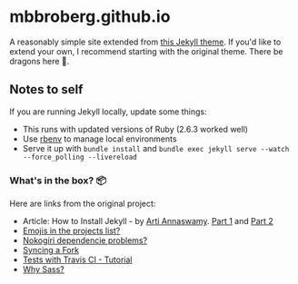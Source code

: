 # mbbroberg.github.io

A reasonably simple site extended from [this Jekyll theme](http://sergiokopplin.github.io/indigo/). If you'd like to extend your own, I recommend starting with the original theme. There be dragons here 🐉.

## Notes to self

If you are running Jekyll locally, update some things:

- This runs with updated versions of Ruby (2.6.3 worked well)
- Use [rbenv](https://github.com/rbenv/rbenv) to manage local environments
- Serve it up with `bundle install` and `bundle exec jekyll serve --watch --force_polling --livereload`

### What's in the box? 📦

Here are links from the original project:

- Article: How to Install Jekyll - by [Arti Annaswamy](https://github.com/aannasw). [Part 1](http://artiannaswamy.com/build-a-github-blog-part-1) and [Part 2](http://artiannaswamy.com/build-a-github-blog-part-2)
- [Emojis in the projects list?](https://github.com/sergiokopplin/indigo/issues/72)
- [Nokogiri dependencie problems?](https://github.com/sergiokopplin/indigo/issues/81)
- [Syncing a Fork](https://help.github.com/articles/syncing-a-fork/)
- [Tests with Travis CI - Tutorial](http://www.raywenderlich.com/109418/travis-ci-tutorial)
- [Why Sass?](https://github.com/sergiokopplin/indigo/issues/117)